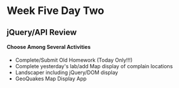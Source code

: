 # Week Five Day Two

## jQuery/API Review
#### Choose Among Several Activities
- Complete/Submit Old Homework (Today Only!!!)
- Complete yesterday's lab/add Map display of complain locations
- Landscaper including jQuery/DOM display
- GeoQuakes Map Display App

